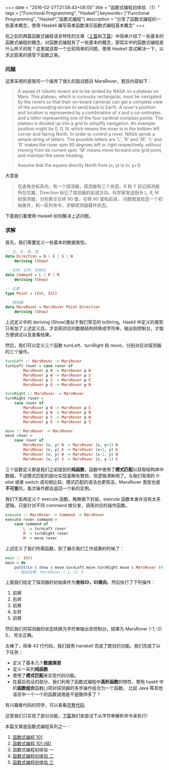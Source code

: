 +++
date = "2016-02-27T21:58:43+08:00"
title = "函数式编程初体验 （1）"
tags = ["Functional Programming", "Haskell"]
keywords= ["Functional Programming", "Haskell","函数式编程"]
description = "分享了函数式编程的一些基本概念，使用 Haskell 编写简单函数演示函数式编程基本概念"
+++

在之前的两篇函数式编程语言特性的文章（[上篇](/posts/functional-programming-concepts/)和[下篇](/posts/functional-programming-concepts-part-two/)）中简单介绍了一些基本的函数式编程的概念。对函数式编程有了一些基本的概念，那现实中的函数式编程是什么样子的呢？这里就选取一个比较简单的问题，使用 Haskell 尝试解决一下，以求近距离的感受下函数之美。

### 问题

这里采用的是我司一个废弃了很久的面试题目 MarsRover，题目内容如下：

> A squad of robotic rovers are to be landed by NASA on a plateau on Mars. This plateau, which is curiously rectangular, must be navigated by the rovers so that their on-board cameras can get a complete view of the surrounding terrain to send back to Earth. A rover's position and location is represented by a combination of x and y co-ordinates and a letter representing one of the four cardinal compass points. The plateau is divided up into a grid to simplify navigation. An example position might be 0, 0, N, which means the rover is in the bottom left corner and facing North. In order to control a rover, NASA sends a simple string of letters. The possible letters are 'L', 'R' and 'M'. 'L' and 'R' makes the rover spin 90 degrees left or right respectively, without moving from its current spot. 'M' means move forward one grid point, and maintain the same heading.

> Assume that the square directly North from (x, y) is (x, y+1).

大意是

> 在直角坐标系内，有一个探测器，探测器有三个状态，X 和 Y 标记探测器所在位置，Direction 标记了探测器的前进方向。科学家发送指令 L, R, M 给探测器，分别表示左转 90 度，右转 90 度和前进。 问题就是给定一个初始条件，和一系列命令，求解探测器最终状态。

下面我们看使用 Haskell 如何解决上述问题。

### 求解

首先，我们需要定义一些基本的数据类型。

```haskell
-- 北，东，南，西
data Direction = N | E | S | W
    deriving (Show)

-- 左转，右转，和移动
data Command = L | R | M
    deriving (Show)

-- 位置
type Point = (Int, Int)

-- 探测器
data MarsRover = MarsRover Point Direction
    deriving (Show)
```

上述定义中的 deriving (Show)类似于我们常见的 toString。Haskll 中定义的类型只有加了上述定义后，才会把对应的数据结构转换成字符串，输出到控制台，才能方便调试以及查看结果。

然后，我们可以定义三个函数 turnLeft、turnRight 和 move，分别对应对探测器的三个操作。

```haskell
turnLeft :: MarsRover -> MarsRover
turnLeft rover = case rover of
        MarsRover p N -> MarsRover p W
        MarsRover p W -> MarsRover p S
        MarsRover p S -> MarsRover p E
        MarsRover p E -> MarsRover p N

turnRight :: MarsRover -> MarsRover
turnRight rover =
    case rover of
        MarsRover p N -> MarsRover p E
        MarsRover p W -> MarsRover p N
        MarsRover p S -> MarsRover p W
        MarsRover p E -> MarsRover p S

move :: MarsRover -> MarsRover
move rover =
    case rover of
        MarsRover (x, y) N -> MarsRover (x, y+1) N
        MarsRover (x, y) E -> MarsRover (x+1, y) E
        MarsRover (x, y) W -> MarsRover (x-1, y) W
        MarsRover (x, y) S -> MarsRover (x, y-1) S
```

三个函数定义都是我们之前提到的**纯函数**，函数中使用了**模式匹配**以获取结构体中数据。下述模式匹配的部分实现虽略有繁琐，但逻辑清晰明了。与我们常用的 if-else 或者 switch 语句相比较，模式匹配的语法也更简洁。MarsRover 类型也是**不可变**的，每次操作都会返回一个新的实例。

我们下面再定义个 execute 函数，略微做下封装。execute 函数本身并没有太多逻辑，只是针对不同 command 做分发，调用对应的操作函数。

```haskell
execute :: MarsRover -> Command -> MarsRover
execute rover command =
    case command of
        L -> turnLeft rover
        R -> turnRight rover
        M -> move rover
```

上述定义了我们所需函数，到了展示我们工作成果的时候了：

```haskell
main :: IO()
main = do
    putStrLn $ show $ move.turnLeft.move.turnRight.move $ MarsRover (0, 0) S
    -- 输出结果: MarsRover (-1,-2) S
```

上面我们给定了探测器的初始条件为**坐标(0，0)南向**，然后执行了下列操作：

1. 前移
2. 右转
3. 前移
4. 左转
5. 前移

然后我们将探测器的状态转换为字符串输出至控制台，结果为 MarsRover (-1,-2) S， 完全正确。

太棒了，简单 43 行代码，我们就用 hanskell 完成了题目的功能。我们完成了以下任务：

- 定义了基本几个**数据类型**
- 定义一系列**纯函数**
- 使用了**模式匹配**来实现代码功能。
- 在最后验证的部分，我们利用了函数式编程中**高阶函数**的特性，使用 haskll 中的**函数组合**函数(.)把对探测器的多步操作组合为一个函数。 比起 Java 等其他语言中一个一个的函数调用是不是酷帅多了？

有兴趣看代码的同学，可以查看[完整代码](https://github.com/yutaodou/functional-programming-via-haskell/blob/3758effe6b2b97a60d7fc4b9b1ac6aae287da58b/examples/mars-rover.hs)

这里我们只实现了部分功能，[下篇](/posts/functional-programming-in-real-world-2/)我们来尝试下从字符串解析命令来执行!

本篇文章是函数式编程系列之一：

1. [函数式编程 101](/posts/functional-programming-concepts/)
2. [函数式编程 101 (续)](/posts/functional-programming-concepts-part-two/)
3. 函数式编程初体验 一
4. [函数式编程初体验 二](/posts/functional-programming-in-real-world-2/)
5. [函数式编程初体验 三](/posts/functional-programming-in-real-world-3/)
